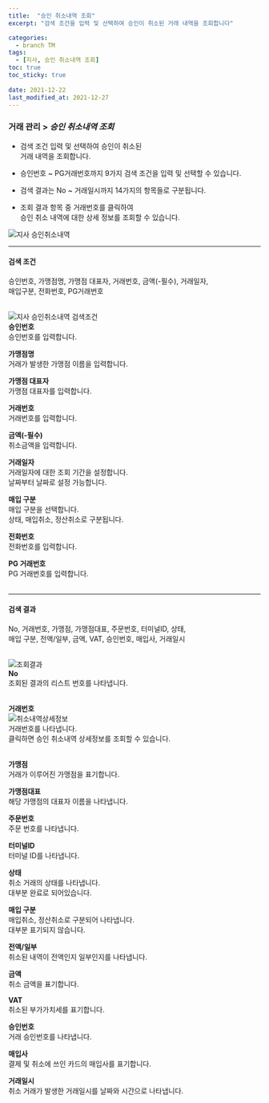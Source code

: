 ```yaml
---
title:  "승인 취소내역 조회"
excerpt: "검색 조건을 입력 및 선택하여 승인이 취소된 거래 내역을 조회합니다"

categories:
  - branch TM
tags:
  - [지사, 승인 취소내역 조회]
toc: true
toc_sticky: true
 
date: 2021-12-22
last_modified_at: 2021-12-27
---
```

### 거래 관리 > *승인 취소내역 조회*
- 검색 조건 입력 및 선택하여 승인이 취소된<br>거래 내역을 조회합니다.

- 승인번호 ~ PG거래번호까지 9가지 검색 조건을 입력 및 선택할 수 있습니다.

- 검색 결과는 No ~ 거래일시까지 14가지의 항목들로 구분됩니다.

- 조회 결과 항목 중 거래번호를 클릭하여 <br>승인 취소 내역에 대한 상세 정보를 조회할 수 있습니다.

![지사 승인취소내역](https://user-images.githubusercontent.com/95394003/147453075-d73c4b19-7497-423d-ae81-c4b986dd7ec3.jpeg)

---

#### 검색 조건
승인번호, 가맹점명, 가맹점 대표자, 거래번호, 금액(-필수), 거래일자,<br>매입구분, 전화번호, PG거래번호<br>
<br>

![지사 승인취소내역 검색조건](https://user-images.githubusercontent.com/95394003/147453127-8a5776e0-2f20-4bb2-b248-41e062f2fcf4.jpeg)<br>
**승인번호**<br>
승인번호를 입력합니다.

**가맹점명**<br>
거래가 발생한 가맹점 이름을 입력합니다.

**가맹점 대표자**<br>
가맹점 대표자를 입력합니다.

**거래번호**<br>
거래번호를 입력합니다.

**금액(-필수)**<br>
취소금액을 입력합니다.

**거래일자**<br>
거래일자에 대한 조회 기간을 설정합니다.<br>날짜부터 날짜로 설정 가능합니다.

**매입 구분**<br>
매입 구분을 선택합니다.<br>상태, 매입취소, 정산취소로 구분됩니다.

**전화번호**<br>
전화번호를 입력합니다.

**PG 거래번호**<br>
PG 거래번호를 입력합니다.
<br>
<br>

---

#### 검색 결과
No, 거래번호, 가맹점, 가맹점대표, 주문번호, 터미널ID, 상태,<br>매입 구분, 전액/일부, 금액, VAT, 승인번호, 매입사, 거래일시<br>
<br>

![조회결과](https://user-images.githubusercontent.com/95394003/146525370-18fc37e9-151d-4c47-80d0-ddde4b20aca4.png)<br>
**No**<br>
조회된 결과의 리스트 번호를 나타냅니다.
<br>
<br>

**거래번호**<br>
![취소내역상세정보](https://user-images.githubusercontent.com/95394003/146523476-5bc007ce-053e-4da3-a5c2-74ebecaf97a3.png)
<br>거래번호를 나타냅니다.<br>클릭하면 승인 취소내역 상세정보를 조회할 수 있습니다.
<br>
<br>

**가맹점**<br>
거래가 이루어진 가맹점을 표기합니다.

**가맹점대표**<br>
해당 가맹점의 대표자 이름을 나타냅니다.

**주문번호**<br>
주문 번호를 나타냅니다.

**터미널ID**<br>
터미널 ID를 나타냅니다.

**상태**<br>
취소 거래의 상태를 나타냅니다.<br>대부분 완료로 되어있습니다.

**매입 구분**<br>
매입취소, 정산취소로 구분되어 나타냅니다.<br>
대부분 표기되지 않습니다.

**전액/일부**<br>
취소된 내역이 전액인지 일부인지를 나타냅니다.

**금액**<br>
취소 금액을 표기합니다.

**VAT**<br>
취소된 부가가치세를 표기합니다.

**승인번호**<br>
거래 승인번호를 나타냅니다.

**매입사**<br>
결제 및 취소에 쓰인 카드의 매입사를 표기합니다.

**거래일시**<br>
취소 거래가 발생한 거래일시를 날짜와 시간으로 나타냅니다.